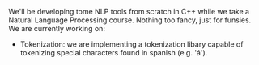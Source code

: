 We'll be developing tome NLP tools from scratch in C++ while we take a Natural Language Processing course. Nothing too fancy, just for funsies. 
We are currently working on: 
* Tokenization: we are implementing a tokenization libary capable of tokenizing special characters found in spanish (e.g. 'á').
